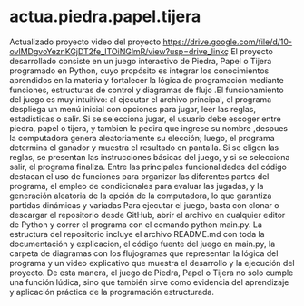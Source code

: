 # actua.piedra.papel.tijera
Actualizado proyecto 
video del proyecto https://drive.google.com/file/d/10-ovlMDgvoYeznKGjDT2fe_lTOiNGlmR/view?usp=drive_linkç
El proyecto desarrollado consiste en un juego interactivo de Piedra, Papel o Tijera programado en Python, cuyo propósito es integrar los conocimientos aprendidos en la materia y fortalecer la lógica de programación mediante funciones, estructuras de control y diagramas de flujo .El funcionamiento del juego es muy intuitivo: al ejecutar el archivo principal, el programa despliega un menú inicial con opciones para jugar, leer las reglas, estadisticas o salir. Si se selecciona jugar, el usuario debe escoger entre piedra, papel o tijera, y tambien le pedira que ingrese su nombre ,despues la computadora genera aleatoriamente su elección; luego, el programa determina el ganador y muestra el resultado en pantalla. Si se eligen las reglas, se presentan las instrucciones básicas del juego, y si se selecciona salir, el programa finaliza. Entre las principales funcionalidades del código destacan el uso de funciones para organizar las diferentes partes del programa, el empleo de condicionales para evaluar las jugadas, y la generación aleatoria de la opción de la computadora, lo que garantiza partidas dinámicas y variadas
Para ejecutar el juego, basta con clonar o descargar el repositorio desde GitHub, abrir el archivo en cualquier editor de Python y correr el programa con el comando python main.py. La estructura del repositorio incluye el archivo README.md con toda la documentación y explicacion, el código fuente del juego en main.py, la carpeta de diagramas con los flujogramas que representan la lógica del programa y un video explicativo que muestra el desarrollo y la ejecución del proyecto. De esta manera, el juego de Piedra, Papel o Tijera no solo cumple una función lúdica, sino que también sirve como evidencia del aprendizaje y aplicación práctica de la programación estructurada.
